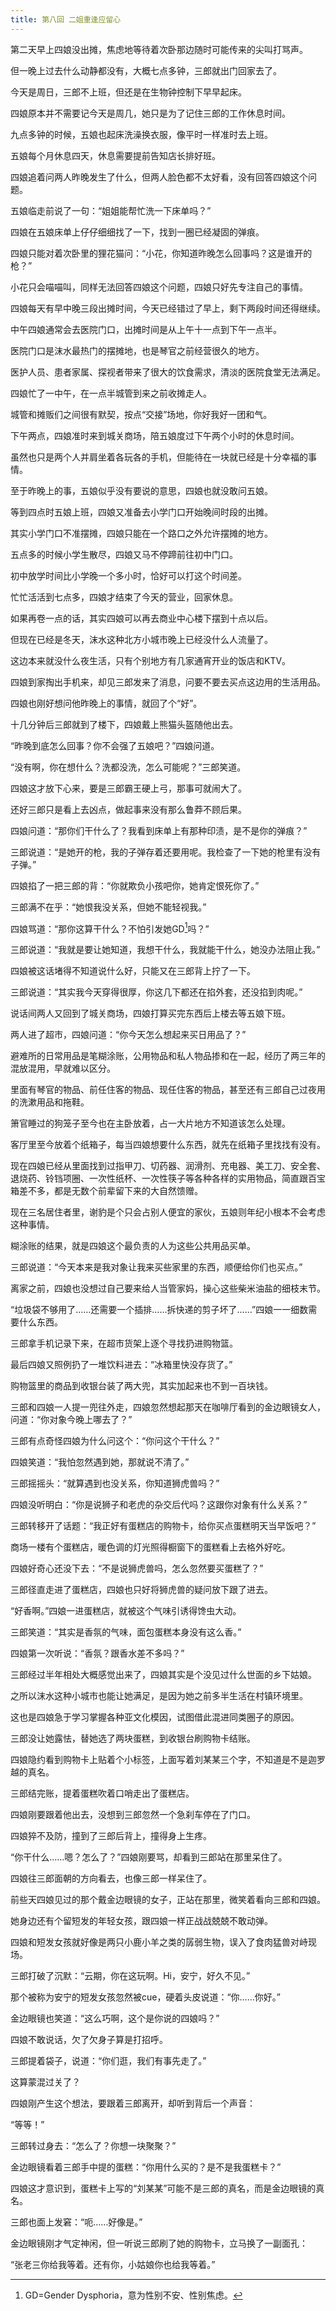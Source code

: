 ```yaml
---
title: 第八回 二姐重逢应留心
---
```


第二天早上四娘没出摊，焦虑地等待着次卧那边随时可能传来的尖叫打骂声。

但一晚上过去什么动静都没有，大概七点多钟，三郎就出门回家去了。

今天是周日，三郎不上班，但还是在生物钟控制下早早起床。

四娘原本并不需要记今天是周几，她只是为了记住三郎的工作休息时间。

九点多钟的时候，五娘也起床洗澡换衣服，像平时一样准时去上班。

五娘每个月休息四天，休息需要提前告知店长排好班。

四娘追着问两人昨晚发生了什么，但两人脸色都不太好看，没有回答四娘这个问题。

五娘临走前说了一句：“姐姐能帮忙洗一下床单吗？”

四娘在五娘床单上仔仔细细找了一下，找到一圈已经凝固的弹痕。

四娘只能对着次卧里的狸花猫问：“小花，你知道昨晚怎么回事吗？这是谁开的枪？”

小花只会喵喵叫，同样无法回答四娘这个问题，四娘只好先专注自己的事情。

四娘每天有早中晚三段出摊时间，今天已经错过了早上，剩下两段时间还得继续。

中午四娘通常会去医院门口，出摊时间是从上午十一点到下午一点半。

医院门口是沫水最热门的摆摊地，也是琴官之前经营很久的地方。

医护人员、患者家属、探视者带来了很大的饮食需求，清淡的医院食堂无法满足。

四娘忙了一中午，在一点半城管到来之前收摊走人。

城管和摊贩们之间很有默契，按点“交接”场地，你好我好一团和气。

下午两点，四娘准时来到城关商场，陪五娘度过下午两个小时的休息时间。

虽然也只是两个人并肩坐着各玩各的手机，但能待在一块就已经是十分幸福的事情。

至于昨晚上的事，五娘似乎没有要说的意思，四娘也就没敢问五娘。

等到四点时五娘上班，四娘又准备去小学门口开始晚间时段的出摊。

其实小学门口不准摆摊，四娘只能在一个路口之外允许摆摊的地方。

五点多的时候小学生散尽，四娘又马不停蹄前往初中门口。

初中放学时间比小学晚一个多小时，恰好可以打这个时间差。

忙忙活活到七点多，四娘才结束了今天的营业，回家休息。

如果再卷一点的话，其实四娘可以再去商业中心楼下摆到十点以后。

但现在已经是冬天，沫水这种北方小城市晚上已经没什么人流量了。

这边本来就没什么夜生活，只有个别地方有几家通宵开业的饭店和KTV。

四娘到家掏出手机来，却见三郎发来了消息，问要不要去买点这边用的生活用品。

四娘也刚好想问他昨晚上的事情，就回了个“好”。

十几分钟后三郎就到了楼下，四娘戴上熊猫头盔随他出去。

“昨晚到底怎么回事？你不会强了五娘吧？”四娘问道。

“没有啊，你在想什么？洗都没洗，怎么可能呢？”三郎笑道。

四娘这才放下心来，要是三郎霸王硬上弓，那事可就闹大了。

还好三郎只是看上去凶点，做起事来没有那么鲁莽不顾后果。

四娘问道：“那你们干什么了？我看到床单上有那种印渍，是不是你的弹痕？”

三郎说道：“是她开的枪，我的子弹存着还要用呢。我检查了一下她的枪里有没有子弹。”

四娘掐了一把三郎的背：“你就欺负小孩吧你，她肯定恨死你了。”

三郎满不在乎：“她恨我没关系，但她不能轻视我。”

四娘骂道：“那你这算干什么？不怕引发她GD[^1]吗？”

三郎说道：“我就是要让她知道，我想干什么，我就能干什么，她没办法阻止我。”

四娘被这话堵得不知道说什么好，只能又在三郎背上拧了一下。

三郎说道：“其实我今天穿得很厚，你这几下都还在掐外套，还没掐到肉呢。”

说话间两人又回到了城关商场，四娘打算买完东西后上楼去等五娘下班。

两人进了超市，四娘问道：“你今天怎么想起来买日用品了？”

避难所的日常用品是笔糊涂账，公用物品和私人物品掺和在一起，经历了两三年的混放混用，早就难以区分。

里面有琴官的物品、前任住客的物品、现任住客的物品，甚至还有三郎自己过夜用的洗漱用品和拖鞋。

箫官睡过的狗笼子至今也在主卧放着，占一大片地方不知道该怎么处理。

客厅里至今放着个纸箱子，每当四娘想要什么东西，就先在纸箱子里找找有没有。

现在四娘已经从里面找到过指甲刀、切药器、润滑剂、充电器、美工刀、安全套、退烧药、铃铛项圈、一次性纸杯、一次性筷子等各种各样的实用物品，简直跟百宝箱差不多，都是无数个前辈留下来的大自然馈赠。

现在三名居住者里，谢豹是个只会占别人便宜的家伙，五娘则年纪小根本不会考虑这种事情。

糊涂账的结果，就是四娘这个最负责的人为这些公共用品买单。

三郎说道：“今天本来是我对象让我来买些家里的东西，顺便给你们也买点。”

离家之前，四娘也没想过自己要来给人当管家妈，操心这些柴米油盐的细枝末节。

“垃圾袋不够用了……还需要一个插排……拆快递的剪子坏了……”四娘一一细数需要什么东西。

三郎拿手机记录下来，在超市货架上逐个寻找扔进购物篮。

最后四娘又照例扔了一堆饮料进去：“冰箱里快没存货了。”

购物篮里的商品到收银台装了两大兜，其实加起来也不到一百块钱。

三郎和四娘一人提一兜往外走，四娘忽然想起那天在咖啡厅看到的金边眼镜女人，问道：“你对象今晚上哪去了？”

三郎有点奇怪四娘为什么问这个：“你问这个干什么？”

四娘笑道：“我怕忽然遇到她，那就说不清了。”

三郎摇摇头：“就算遇到也没关系，你知道狮虎兽吗？”

四娘没听明白：“你是说狮子和老虎的杂交后代吗？这跟你对象有什么关系？”

三郎转移开了话题：“我正好有蛋糕店的购物卡，给你买点蛋糕明天当早饭吧？”

商场一楼有个蛋糕店，暖色调的灯光照得橱窗下的蛋糕看上去格外好吃。

四娘好奇心还没下去：“不是说狮虎兽吗，怎么忽然要买蛋糕了？”

三郎径直走进了蛋糕店，四娘也只好将狮虎兽的疑问放下跟了进去。

“好香啊。”四娘一进蛋糕店，就被这个气味引诱得馋虫大动。

三郎笑道：“其实是香氛的气味，面包蛋糕本身没有这么香。”

四娘第一次听说：“香氛？跟香水差不多吗？”

三郎经过半年相处大概感觉出来了，四娘其实是个没见过什么世面的乡下姑娘。

之所以沫水这种小城市也能让她满足，是因为她之前多半生活在村镇环境里。

这也是四娘急于学习掌握各种亚文化模因，试图借此混进同类圈子的原因。

三郎没让她露怯，替她选了两块蛋糕，到收银台刷购物卡结账。

四娘隐约看到购物卡上贴着个小标签，上面写着刘某某三个字，不知道是不是迦罗越的真名。

三郎结完账，提着蛋糕吹着口哨走出了蛋糕店。

四娘刚要跟着他出去，没想到三郎忽然一个急刹车停在了门口。

四娘猝不及防，撞到了三郎后背上，撞得身上生疼。

“你干什么……嗯？怎么了？”四娘刚要骂，却看到三郎站在那里呆住了。

四娘往三郎面朝的方向看去，也像三郎一样呆住了。

前些天四娘见过的那个戴金边眼镜的女子，正站在那里，微笑着看向三郎和四娘。

她身边还有个留短发的年轻女孩，跟四娘一样正战战兢兢不敢动弹。

四娘和短发女孩就好像是两只小鹿小羊之类的孱弱生物，误入了食肉猛兽对峙现场。

三郎打破了沉默：“云期，你在这玩啊。Hi，安宁，好久不见。”

那个被称为安宁的短发女孩忽然被cue，硬着头皮说道：“你……你好。”

金边眼镜也笑道：“这么巧啊，这个是你说的四娘吗？”

四娘不敢说话，欠了欠身子算是打招呼。

三郎提着袋子，说道：“你们逛，我们有事先走了。”

这算蒙混过关了？

四娘刚产生这个想法，要跟着三郎离开，却听到背后一个声音：

“等等！”

三郎转过身去：“怎么了？你想一块聚聚？”

金边眼镜看着三郎手中提的蛋糕：“你用什么买的？是不是我蛋糕卡？”

四娘这才意识到，蛋糕卡上写的“刘某某”可能不是三郎的真名，而是金边眼镜的真名。

三郎也面上发窘：“呃……好像是。”

金边眼镜刚才气定神闲，但一听说三郎刷了她的购物卡，立马换了一副面孔：

“张老三你给我等着。还有你，小姑娘你也给我等着。”

[^1]: GD=Gender Dysphoria，意为性别不安、性别焦虑。

